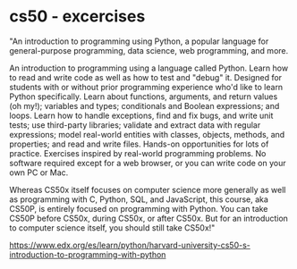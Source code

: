 # cs50 - excercises

"An introduction to programming using Python, a popular language for general-purpose
programming, data science, web programming, and more.

An introduction to programming using a language called Python. 
Learn how to read and write code as well as how to test and 
"debug" it. Designed for students with or without prior programming 
experience who'd like to learn Python specifically. Learn about 
functions, arguments, and return values (oh my!); variables and 
types; conditionals and Boolean expressions; and loops. Learn how 
to handle exceptions, find and fix bugs, and write unit tests; use 
third-party libraries; validate and extract data with regular 
expressions; model real-world entities with classes, objects, 
methods, and properties; and read and write files. Hands-on 
opportunities for lots of practice. Exercises inspired by real-world 
programming problems. No software required except for a web browser, 
or you can write code on your own PC or Mac.

Whereas CS50x itself focuses on computer science more generally 
as well as programming with C, Python, SQL, and JavaScript, this 
course, aka CS50P, is entirely focused on programming with 
Python. You can take CS50P before CS50x, during CS50x, or after 
CS50x. But for an introduction to computer science itself, you 
should still take CS50x!"

https://www.edx.org/es/learn/python/harvard-university-cs50-s-introduction-to-programming-with-python